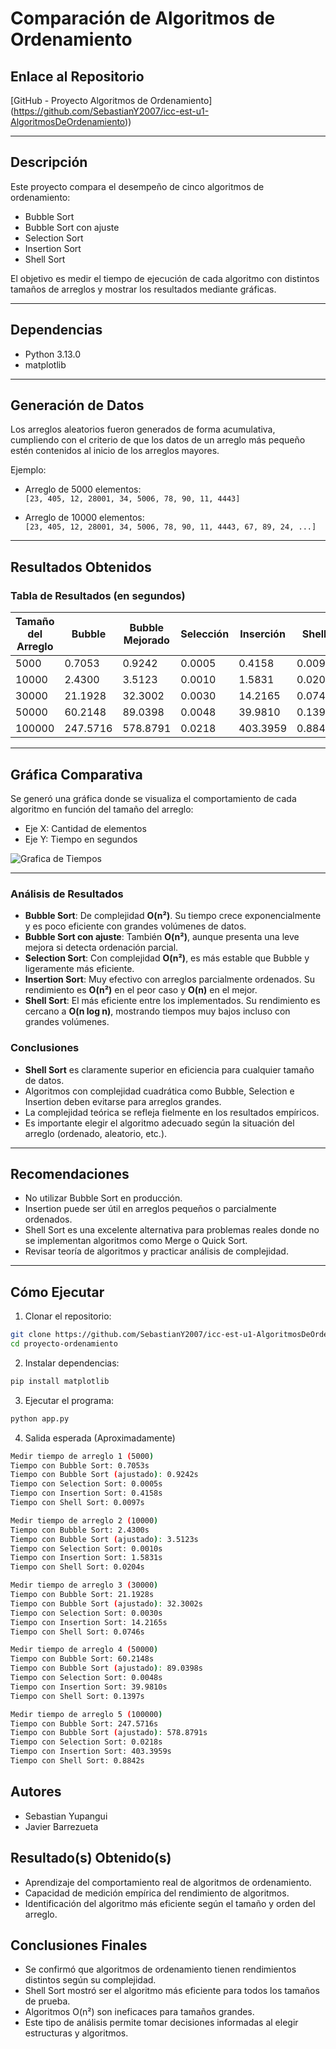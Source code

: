 # Comparación de Algoritmos de Ordenamiento

## Enlace al Repositorio
[GitHub - Proyecto Algoritmos de Ordenamiento] (https://github.com/SebastianY2007/icc-est-u1-AlgoritmosDeOrdenamiento))  

---

## Descripción

Este proyecto compara el desempeño de cinco algoritmos de ordenamiento:

- Bubble Sort  
- Bubble Sort con ajuste  
- Selection Sort  
- Insertion Sort  
- Shell Sort

El objetivo es medir el tiempo de ejecución de cada algoritmo con distintos tamaños de arreglos y mostrar los resultados mediante gráficas.

---

## Dependencias
- Python 3.13.0
- matplotlib

---

## Generación de Datos

Los arreglos aleatorios fueron generados de forma acumulativa, cumpliendo con el criterio de que los datos de un arreglo más pequeño estén contenidos al inicio de los arreglos mayores.

Ejemplo:

- Arreglo de 5000 elementos:  
  `[23, 405, 12, 28001, 34, 5006, 78, 90, 11, 4443]`

- Arreglo de 10000 elementos:  
  `[23, 405, 12, 28001, 34, 5006, 78, 90, 11, 4443, 67, 89, 24, ...]`

---

## Resultados Obtenidos

### Tabla de Resultados (en segundos)

| Tamaño del Arreglo |  Bubble  | Bubble Mejorado  | Selección | Inserción |  Shell |
|--------------------|----------|------------------|-----------|-----------|--------|
| 5000               | 0.7053   | 0.9242           | 0.0005    | 0.4158    | 0.0097 |
| 10000              | 2.4300   | 3.5123           | 0.0010    | 1.5831    | 0.0204 |
| 30000              | 21.1928  |  32.3002         |0.0030     | 14.2165   | 0.0746 |
| 50000              | 60.2148  | 89.0398          | 0.0048    | 39.9810   | 0.1397 |
| 100000             | 247.5716 | 578.8791         | 0.0218    | 403.3959  | 0.8842 |

---

## Gráfica Comparativa

Se generó una gráfica donde se visualiza el comportamiento de cada algoritmo en función del tamaño del arreglo:

- Eje X: Cantidad de elementos
- Eje Y: Tiempo en segundos

![Grafica de Tiempos](https://github.com/user-attachments/assets/8478f76f-0122-4393-99db-55b1e3cbb72f) 

---

### Análisis de Resultados

- **Bubble Sort**: De complejidad **O(n²)**. Su tiempo crece exponencialmente y es poco eficiente con grandes volúmenes de datos.
- **Bubble Sort con ajuste**: También **O(n²)**, aunque presenta una leve mejora si detecta ordenación parcial.
- **Selection Sort**: Con complejidad **O(n²)**, es más estable que Bubble y ligeramente más eficiente.
- **Insertion Sort**: Muy efectivo con arreglos parcialmente ordenados. Su rendimiento es **O(n²)** en el peor caso y **O(n)** en el mejor.
- **Shell Sort**: El más eficiente entre los implementados. Su rendimiento es cercano a **O(n log n)**, mostrando tiempos muy bajos incluso con grandes volúmenes.

### Conclusiones

- **Shell Sort** es claramente superior en eficiencia para cualquier tamaño de datos.
- Algoritmos con complejidad cuadrática como Bubble, Selection e Insertion deben evitarse para arreglos grandes.
- La complejidad teórica se refleja fielmente en los resultados empíricos.
- Es importante elegir el algoritmo adecuado según la situación del arreglo (ordenado, aleatorio, etc.).

---

## Recomendaciones

- No utilizar Bubble Sort en producción.
- Insertion puede ser útil en arreglos pequeños o parcialmente ordenados.
- Shell Sort es una excelente alternativa para problemas reales donde no se implementan algoritmos como Merge o Quick Sort.
- Revisar teoría de algoritmos y practicar análisis de complejidad.

---

## Cómo Ejecutar

1. Clonar el repositorio:
```bash
git clone https://github.com/SebastianY2007/icc-est-u1-AlgoritmosDeOrdenamiento
cd proyecto-ordenamiento
```

2. Instalar dependencias:
```bash
pip install matplotlib
```

3. Ejecutar el programa:
```bash
python app.py
```

4. Salida esperada (Aproximadamente)
```bash
Medir tiempo de arreglo 1 (5000)
Tiempo con Bubble Sort: 0.7053s
Tiempo con Bubble Sort (ajustado): 0.9242s
Tiempo con Selection Sort: 0.0005s
Tiempo con Insertion Sort: 0.4158s
Tiempo con Shell Sort: 0.0097s

Medir tiempo de arreglo 2 (10000)
Tiempo con Bubble Sort: 2.4300s
Tiempo con Bubble Sort (ajustado): 3.5123s
Tiempo con Selection Sort: 0.0010s
Tiempo con Insertion Sort: 1.5831s
Tiempo con Shell Sort: 0.0204s

Medir tiempo de arreglo 3 (30000)
Tiempo con Bubble Sort: 21.1928s
Tiempo con Bubble Sort (ajustado): 32.3002s
Tiempo con Selection Sort: 0.0030s
Tiempo con Insertion Sort: 14.2165s
Tiempo con Shell Sort: 0.0746s

Medir tiempo de arreglo 4 (50000)
Tiempo con Bubble Sort: 60.2148s
Tiempo con Bubble Sort (ajustado): 89.0398s
Tiempo con Selection Sort: 0.0048s
Tiempo con Insertion Sort: 39.9810s
Tiempo con Shell Sort: 0.1397s

Medir tiempo de arreglo 5 (100000)
Tiempo con Bubble Sort: 247.5716s
Tiempo con Bubble Sort (ajustado): 578.8791s
Tiempo con Selection Sort: 0.0218s
Tiempo con Insertion Sort: 403.3959s
Tiempo con Shell Sort: 0.8842s
```

## Autores
- Sebastian Yupangui
- Javier Barrezueta

## Resultado(s) Obtenido(s)
- Aprendizaje del comportamiento real de algoritmos de ordenamiento.
- Capacidad de medición empírica del rendimiento de algoritmos.
- Identificación del algoritmo más eficiente según el tamaño y orden del arreglo.

## Conclusiones Finales
- Se confirmó que algoritmos de ordenamiento tienen rendimientos distintos según su complejidad.
- Shell Sort mostró ser el algoritmo más eficiente para todos los tamaños de prueba.
- Algoritmos O(n²) son ineficaces para tamaños grandes.
- Este tipo de análisis permite tomar decisiones informadas al elegir estructuras y algoritmos.

